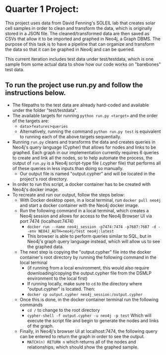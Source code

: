 # Quarter 1 Project:
This project uses data from David Fenning's SOLEIL lab that creates solar cell samples in order to clean and transform the data, which is originally stored in a JSON file. The cleaned/transformed data are then saved as CSVs that allow it to be imported and graphed in Neo4j, a Graph DBMS. The purpose of this task is to have a pipeline that can organize and transform the data so that it can be graphed in Neo4j and can be queried.

This current iteration includes test data under test/testdata, which is one sample from some actual data to show how our code works on "barebones" test data.

## To run the project use run.py and follow the instructions below.

* The filepaths to the test data are already hard-coded and available under the folder "test/testdata".
* The available targets for running ```python run.py <target>``` and the order of the targets are:
    * ```data```>```features```>```queries```
    * Alternatively, running the command ```python run.py test``` is equivalent to running each of the above targets sequentially.
* Running ```run.py``` cleans and transforms the data and creates queries in Neo4j's query language (Cypher) that allows for nodes and links to be graphed. Each graph in our implementation currently requires 6 queries to create and link all the nodes, so to help automate the process, the output of ```run.py``` is a Neo4j script-type file (.cypher file) that performs all of these queries in less inputs than doing so manually.
  * Our output file is named "output.cypher" and will be located in the project's root directory.
* In order to run this script, a docker container has to be created with Neo4j's docker image.
* To recreate and run our output, follow the steps below:
  * With Docker desktop open, in a local terminal, run ```docker pull neo4j``` and start a docker container with the Neo4j docker image.
  * Run the following command in a local terminal, which creates a Neo4j session and allows for access to the Neo4j Browser UI via port 7474 (localhost:7474)   
    * ```docker run --name neo4j_session -p7474:7474 -p7687:7687 -d --env NEO4J_AUTH=neo4j/test neo4j:latest```
    * This browser is able to perform queries similar to SQL, but in Neo4j's graph query language instead, which will allow us to see the graphed data.
  * The next step is copying the "output.cypher" file into the docker container's root directory by running the following command in the local terminal
    * (if running from a local environment, this would also require downloading/copying the output.cypher file from the DSMLP environment to the local first)
    * If running locally, make sure to ```cd``` to the directory where "output.cypher" is located. Then:
    * ```docker cp output.cypher neo4j_session:/output.cypher```
  * Once this is done, in the docker container terminal run the following commands
    * ```cd /``` to change to the root directory
    * ```cypher-shell -f output.cypher -u neo4j -p test``` Which will execute the script file and begin to generate the nodes and links of the graph.
  * Finally, in Neo4j's browser UI at localhost:7474, the following query can be entered to return the graph in order to see the output.
    * ```MATCH(n) RETURN n``` which returns all of the nodes and relationships, which should show the graphed sample. 
    
